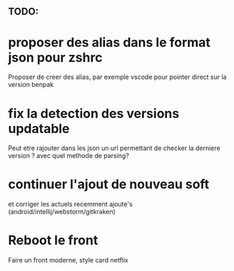 ## TODO:
# proposer des alias dans le format json pour zshrc
Proposer de creer des alias, par exemple vscode pour pointer direct sur la version benpak

# fix la detection des versions updatable
Peut etre rajouter dans les json un url permettant de checker la derniere version ? avec quel methode de parsing? 

# continuer l'ajout de nouveau soft
et corriger les actuels recemment ajoute's (android/intellij/webstorm/gitkraken)


# Reboot le front
Faire un front moderne, style card netflix